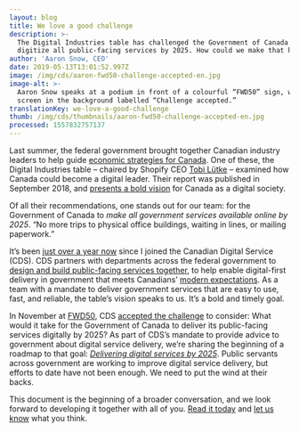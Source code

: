 ```yaml
---
layout: blog
title: We love a good challenge
description: >-
  The Digital Industries table has challenged the Government of Canada to
  digitize all public-facing services by 2025. How could we make that happen?
author: 'Aaron Snow, CEO'
date: 2019-05-13T13:01:52.997Z
image: /img/cds/aaron-fwd50-challenge-accepted-en.jpg
image-alt: >-
  Aaron Snow speaks at a podium in front of a colourful “FWD50” sign, with a
  screen in the background labelled “Challenge accepted.”
translationKey: we-love-a-good-challenge
thumb: /img/cds/thumbnails/aaron-fwd50-challenge-accepted-en.jpg
processed: 1557832757137
---
```

Last summer, the federal government brought together Canadian industry leaders to help guide [economic strategies for Canada](https://www.ic.gc.ca/eic/site/098.nsf/eng/home). One of these, the Digital Industries table – chaired by Shopify CEO [Tobi Lütke](https://twitter.com/tobi) – examined how Canada could become a digital leader. Their report was published in September 2018, and [presents a bold vision](https://www.ic.gc.ca/eic/site/098.nsf/vwapj/ISEDC_Digital_Industries.pdf/$FILE/ISEDC_Digital_Industries.pdf) for Canada as a digital society.
 
Of all their recommendations, one stands out for our team: for the Government of Canada to *make all government services available online by 2025*. “No more trips to physical office buildings, waiting in lines, or mailing paperwork.”

It’s been [just over a year now](https://digital.canada.ca/2018/10/19/hello-world-canada/) since I joined the Canadian Digital Service (CDS). CDS partners with departments across the federal government to [design and build public-facing services together](https://digital.canada.ca/products/), to help enable digital-first delivery in government that meets Canadians’ [modern expectations](https://definitionofdigital.com/). As a team with a mandate to deliver government services that are easy to use, fast, and reliable, the table’s vision speaks to us. It’s a bold and timely goal.

In November at [FWD50](https://twitter.com/kathleenmonk/status/1060576882528268288), CDS [accepted the challenge](https://twitter.com/lecuyerkrista/status/1060572367330598912) to consider: What would it take for the Government of Canada to deliver its public-facing services digitally by 2025? As part of CDS’s mandate to provide advice to government about digital service delivery, we’re sharing the beginning of a roadmap to that goal: [*Delivering digital services by 2025*](https://digital.canada.ca/roadmap-2025/?utm_source=social&utm_medium=Blog&utm_campaign=roadmap-launch-initial). Public servants across government are working to improve digital service delivery, but efforts to date have not been enough. We need to put the wind at their backs.

This document is the beginning of a broader conversation, and we look forward to developing it together with all of you. [Read it today](https://digital.canada.ca/roadmap-2025/?utm_source=social&utm_medium=Blog&utm_campaign=roadmap-launch-initial) and [let us know](mailto:cds-snc@tbs-sct.gc.ca) what you think.

